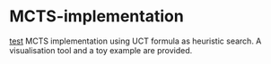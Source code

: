 # MCTS-implementation
[test](https://img.shields.io/github/repo-size/fabulous37/MCTS-implementation)
MCTS implementation using UCT formula as heuristic search. A visualisation tool and a toy example are provided.
